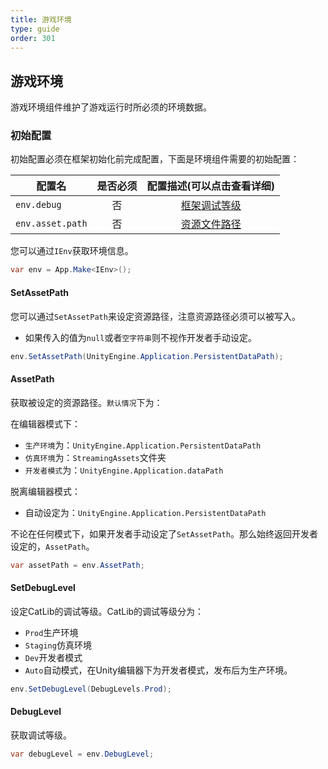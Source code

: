 ```yaml
---
title: 游戏环境
type: guide
order: 301
---
```


## 游戏环境

游戏环境组件维护了游戏运行时所必须的环境数据。

### 初始配置

初始配置必须在框架初始化前完成配置，下面是环境组件需要的初始配置：

| 配置名                            | 是否必须 | 配置描述(可以点击查看详细)                |
| -------------------------------- |:------:|:--------------------------------------:|
| `env.debug`                      | 否      | [框架调试等级](#环境)                    |
| `env.asset.path`                 | 否      | [资源文件路径](#环境)                    |

您可以通过`IEnv`获取环境信息。

``` csharp
var env = App.Make<IEnv>();
```

#### **SetAssetPath**

您可以通过`SetAssetPath`来设定资源路径，注意资源路径必须可以被写入。

- 如果传入的值为`null`或者`空字符串`则不视作开发者手动设定。

``` csharp
env.SetAssetPath(UnityEngine.Application.PersistentDataPath);
```

#### **AssetPath**

获取被设定的资源路径。`默认情况`下为：

在编辑器模式下：

- `生产环境`为：`UnityEngine.Application.PersistentDataPath`
- `仿真环境`为：`StreamingAssets`文件夹
- `开发者模式`为：`UnityEngine.Application.dataPath`

脱离编辑器模式：

- 自动设定为：`UnityEngine.Application.PersistentDataPath`

不论在任何模式下，如果开发者手动设定了`SetAssetPath`。那么始终返回开发者设定的，`AssetPath`。

``` csharp
var assetPath = env.AssetPath;
```

#### **SetDebugLevel**

设定CatLib的调试等级。CatLib的调试等级分为：

- `Prod`生产环境
- `Staging`仿真环境
- `Dev`开发者模式
- `Auto`自动模式，在Unity编辑器下为开发者模式，发布后为生产环境。

``` csharp
env.SetDebugLevel(DebugLevels.Prod);
```

#### **DebugLevel**

获取调试等级。

``` csharp
var debugLevel = env.DebugLevel;
```
